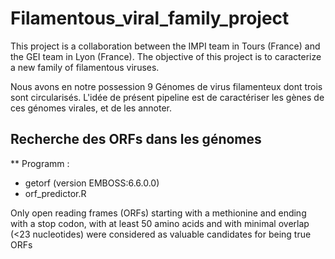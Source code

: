 # Filamentous_viral_family_project

This project is a collaboration between the IMPI team in Tours (France) and the GEI team in Lyon (France). 
The objective of this project is to caracterize a new family of filamentous viruses.


Nous avons en notre possession 9 Génomes de virus filamenteux dont trois sont circularisés. L'idée de présent pipeline est de caractériser les gènes de ces génomes virales,
et de les annoter. 

## Recherche des ORFs dans les génomes 

** Programm : 
- getorf (version EMBOSS:6.6.0.0)
- orf_predictor.R 

Only open reading frames (ORFs) starting with a methionine and ending with a stop codon, with at least 50 amino acids and with minimal overlap (<23 nucleotides)
were considered as valuable candidates for being true ORFs
